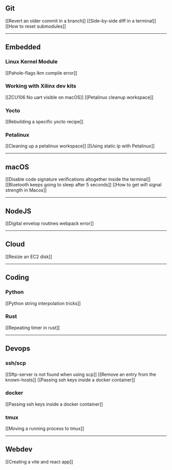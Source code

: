 ## Git
[[Revert an older commit in a branch]]
[[Side-by-side diff in a terminal]]
[[How to reset submodules]]


---
## Embedded

### Linux Kernel Module
[[Pahole-flags lkm compile error]]

### Working with Xilinx dev kits
[[ZCU106 No uart visible on macOS]]
[[Petalinux cleanup workspace]]

### Yocto
[[Rebuilding a specific yocto recipe]]

### Petalinux
[[Cleaning up a petalinux workspace]]
[[Using static ip with Petalinux]]

---
## macOS

[[Disable code signature verifications altogether inside the terminal]]
[[Bluetooth keeps going to sleep after 5 seconds]]
[[How to get wifi signal strength in Macos]]

---
## NodeJS
[[Digital envelop routines webpack error]]

---
## Cloud
[[Resize an EC2 disk]]

---
## Coding

### Python
[[Python string interpolation tricks]]

### Rust
[[Repeating timer in rust]]

---
## Devops

### ssh/scp
[[Sftp-server is not found when using scp]]
[[Remove an entry from the known-hosts]]
[[Passing ssh keys inside a docker container]]

### docker
[[Passing ssh keys inside a docker container]]

### tmux
[[Moving a running process to tmux]]

---
## Webdev
[[Creating a vite and react app]]

